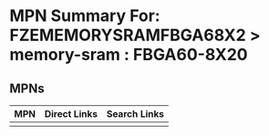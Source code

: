 



# MPN Summary For: FZEMEMORYSRAMFBGA68X2 > memory-sram : FBGA60-8X20

## MPNs
  

|MPN|Direct Links|Search Links|
| :--- | :--- | :--- |
||||
